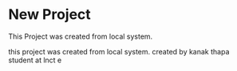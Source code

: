 # New Project
This Project was created from local system.

this project was created from local system.
created by kanak thapa
<br/>
student at lnct e
